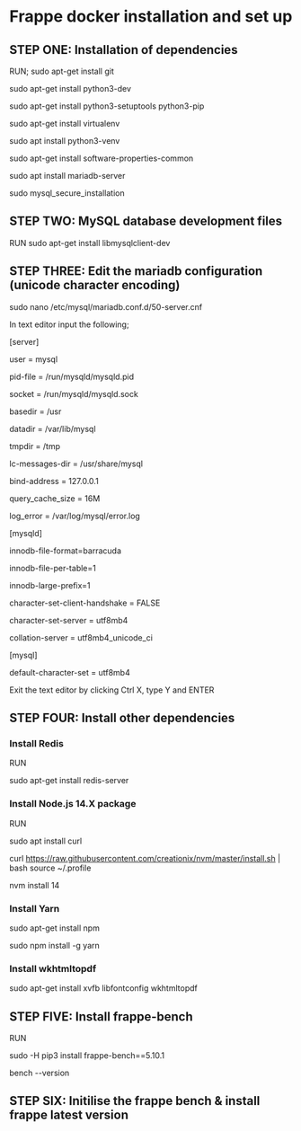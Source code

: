 # Frappe docker installation and set up

## STEP ONE: Installation of dependencies
RUN;
sudo apt-get install git

sudo apt-get install python3-dev

sudo apt-get install python3-setuptools python3-pip

sudo apt-get install virtualenv

sudo apt install python3-venv

sudo apt-get install software-properties-common

sudo apt install mariadb-server

sudo mysql_secure_installation

## STEP TWO: MySQL database development files
RUN
sudo apt-get install libmysqlclient-dev

## STEP THREE: Edit the mariadb configuration (unicode character encoding)

sudo nano /etc/mysql/mariadb.conf.d/50-server.cnf

In text editor input the following;

 [server]
 
 user = mysql
 
 pid-file = /run/mysqld/mysqld.pid
 
 socket = /run/mysqld/mysqld.sock
 
 basedir = /usr
 
 datadir = /var/lib/mysql
 
 tmpdir = /tmp
 
 lc-messages-dir = /usr/share/mysql
 
 bind-address = 127.0.0.1
 
 query_cache_size = 16M
 
 log_error = /var/log/mysql/error.log

 [mysqld]
 
 innodb-file-format=barracuda
 
 innodb-file-per-table=1
 
 innodb-large-prefix=1
 
 character-set-client-handshake = FALSE
 
 character-set-server = utf8mb4
 
 collation-server = utf8mb4_unicode_ci      
 
 [mysql]
 
 default-character-set = utf8mb4

Exit the text editor by clicking Ctrl X, type Y and ENTER

## STEP FOUR: Install other dependencies 

### Install Redis

RUN

sudo apt-get install redis-server

### Install Node.js 14.X package

RUN

sudo apt install curl 

curl https://raw.githubusercontent.com/creationix/nvm/master/install.sh | bash source ~/.profile

nvm install 14

### Install Yarn

sudo apt-get install npm

sudo npm install -g yarn

### Install wkhtmltopdf

sudo apt-get install xvfb libfontconfig wkhtmltopdf

## STEP FIVE: Install frappe-bench

RUN

sudo -H pip3 install frappe-bench==5.10.1

bench --version

## STEP SIX: Initilise the frappe bench & install frappe latest version





